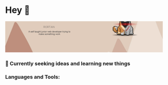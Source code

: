 # Hey 👋
<img src="MygithubBanner.png" style="object-fit:cover; height: 100px; width: 100%;">

### 🚀 Currently seeking ideas and learning new things


### Languages and Tools:
